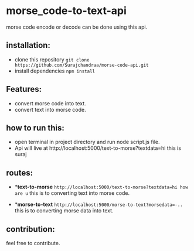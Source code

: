 # morse_code-to-text-api
morse code encode or decode can be done using this api.

## installation:
- clone this repository `git clone https://github.com/Surajchandraa/morse-code-api.git`
- install dependencies `npm install`

## Features:
- convert morse code into text.
- convert text into morse code.

## how to run this:
- open terminal in project directory and run node script.js file.
- Api will live at http://localhost:5000/text-to-morse?textdata=hi this is suraj 


## routes:
- ***text-to-morse**
  `http://localhost:5000/text-to-morse?textdata=hi how are u`
  this is to converting text into morse code.

- ***morse-to-text**
  `http://localhost:5000/morse-to-text?morsedata=-..`
  this is to converting morse data into text.

## contribution:
feel free to contribute.


  
